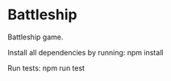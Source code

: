 # Battleship

Battleship game.

Install all dependencies by running:
npm install

Run tests:
npm run test
